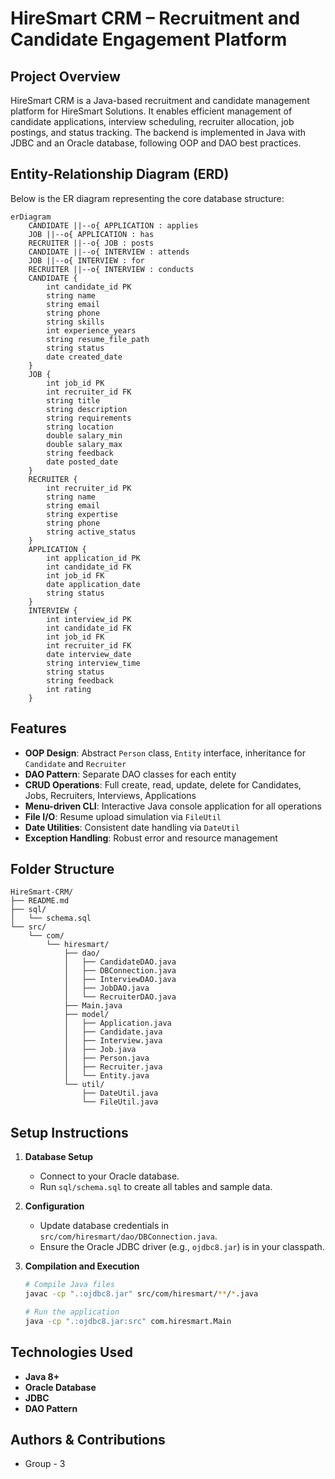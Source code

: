 # HireSmart CRM – Recruitment and Candidate Engagement Platform

## Project Overview
HireSmart CRM is a Java-based recruitment and candidate management platform for HireSmart Solutions. It enables efficient management of candidate applications, interview scheduling, recruiter allocation, job postings, and status tracking. The backend is implemented in Java with JDBC and an Oracle database, following OOP and DAO best practices.

## Entity-Relationship Diagram (ERD)
Below is the ER diagram representing the core database structure:

```mermaid
erDiagram
    CANDIDATE ||--o{ APPLICATION : applies
    JOB ||--o{ APPLICATION : has
    RECRUITER ||--o{ JOB : posts
    CANDIDATE ||--o{ INTERVIEW : attends
    JOB ||--o{ INTERVIEW : for
    RECRUITER ||--o{ INTERVIEW : conducts
    CANDIDATE {
        int candidate_id PK
        string name
        string email
        string phone
        string skills
        int experience_years
        string resume_file_path
        string status
        date created_date
    }
    JOB {
        int job_id PK
        int recruiter_id FK
        string title
        string description
        string requirements
        string location
        double salary_min
        double salary_max
        string feedback
        date posted_date
    }
    RECRUITER {
        int recruiter_id PK
        string name
        string email
        string expertise
        string phone
        string active_status
    }
    APPLICATION {
        int application_id PK
        int candidate_id FK
        int job_id FK
        date application_date
        string status
    }
    INTERVIEW {
        int interview_id PK
        int candidate_id FK
        int job_id FK
        int recruiter_id FK
        date interview_date
        string interview_time
        string status
        string feedback
        int rating
    }
```

## Features
- **OOP Design**: Abstract `Person` class, `Entity` interface, inheritance for `Candidate` and `Recruiter`
- **DAO Pattern**: Separate DAO classes for each entity
- **CRUD Operations**: Full create, read, update, delete for Candidates, Jobs, Recruiters, Interviews, Applications
- **Menu-driven CLI**: Interactive Java console application for all operations
- **File I/O**: Resume upload simulation via `FileUtil`
- **Date Utilities**: Consistent date handling via `DateUtil`
- **Exception Handling**: Robust error and resource management

## Folder Structure
```
HireSmart-CRM/
├── README.md
├── sql/
│   └── schema.sql
└── src/
    └── com/
        └── hiresmart/
            ├── dao/
            │   ├── CandidateDAO.java
            │   ├── DBConnection.java
            │   ├── InterviewDAO.java
            │   ├── JobDAO.java
            │   └── RecruiterDAO.java
            ├── Main.java
            ├── model/
            │   ├── Application.java
            │   ├── Candidate.java
            │   ├── Interview.java
            │   ├── Job.java
            │   ├── Person.java
            │   ├── Recruiter.java
            │   └── Entity.java
            └── util/
                ├── DateUtil.java
                └── FileUtil.java
```

## Setup Instructions

1. **Database Setup**
   - Connect to your Oracle database.
   - Run `sql/schema.sql` to create all tables and sample data.

2. **Configuration**
   - Update database credentials in `src/com/hiresmart/dao/DBConnection.java`.
   - Ensure the Oracle JDBC driver (e.g., `ojdbc8.jar`) is in your classpath.

3. **Compilation and Execution**
   ```bash
   # Compile Java files
   javac -cp ".:ojdbc8.jar" src/com/hiresmart/**/*.java

   # Run the application
   java -cp ".:ojdbc8.jar:src" com.hiresmart.Main
   ```

## Technologies Used
- **Java 8+**
- **Oracle Database**
- **JDBC**
- **DAO Pattern**

## Authors & Contributions
- Group - 3 
<!-- - ER Diagram: Member 1
- OOP Classes: Member 2
- SQL & CRUD: Member 3
- Collections & Generics: Member 4
- JDBC Integration: Member 5
- Exception Handling & Utilities: Member 6 -->

